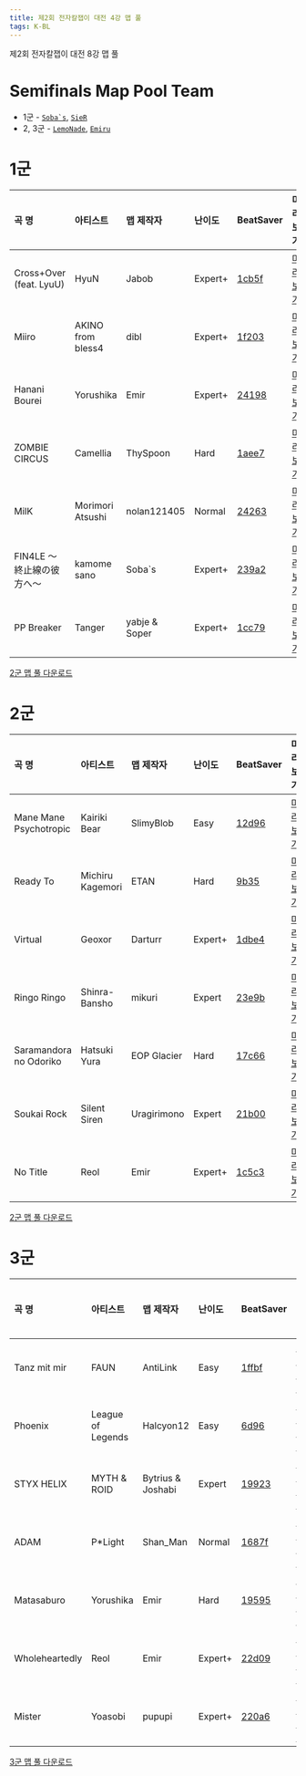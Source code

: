 ```yaml
---
title: 제2회 전자칼잽이 대전 4강 맵 풀
tags: K-BL
---
```


제2회 전자칼잽이 대전 8강 맵 풀

# Semifinals Map Pool Team

- 1군 - [``Soba`s``](https://beatsaver.com/profile/4286549), [`SieR`](https://scoresaber.com/u/76561198320985763)
- 2, 3군 - [`LemoNade`](https://scoresaber.com/u/76561198211726521), [`Emiru`](https://scoresaber.com/u/76561198355532572)

# 1군

곡 명 | 아티스트 | 맵 제작자 | 난이도 | BeatSaver | 미리보기
:---|:---|:---|:---|:---|:---|
Cross+Over (feat. LyuU) | HyuN | Jabob | Expert+ | [1cb5f](https://beatsaver.com/maps/1cb5f) | [미리보기](https://skystudioapps.com/bs-viewer/?id=1cb5f)
Miiro | AKINO from bless4 | dibl | Expert+ | [1f203](https://beatsaver.com/maps/1f203) | [미리보기](https://skystudioapps.com/bs-viewer/?id=1f203)
Hanani Bourei | Yorushika | Emir | Expert+ | [24198](https://beatsaver.com/maps/24198) | [미리보기](https://skystudioapps.com/bs-viewer/?id=24198)
ZOMBIE CIRCUS | Camellia | ThySpoon | Hard | [1aee7](https://beatsaver.com/maps/1aee7) | [미리보기](https://skystudioapps.com/bs-viewer/?id=1aee7)
MilK | Morimori Atsushi | nolan121405 | Normal | [24263](https://beatsaver.com/maps/24263) | [미리보기](https://skystudioapps.com/bs-viewer/?id=24263)
FIN4LE 〜終止線の彼方へ〜 | kamome sano | Soba`s | Expert+ | [239a2](https://beatsaver.com/maps/239a2) | [미리보기](https://skystudioapps.com/bs-viewer/?id=239a2)
PP Breaker | Tanger | yabje & Soper | Expert+ | [1cc79](https://beatsaver.com/maps/1cc79) | [미리보기](https://skystudioapps.com/bs-viewer/?id=1cc79)

<a href="/playlist/KBSL1-4.bplist" download>2군 맵 풀 다운로드</a>

# 2군

곡 명 | 아티스트 | 맵 제작자 | 난이도 | BeatSaver | 미리보기
:---|:---|:---|:---|:---|:---|
Mane Mane Psychotropic | Kairiki Bear | SlimyBlob | Easy | [12d96](https://beatsaver.com/maps/12d96) | [미리보기](https://skystudioapps.com/bs-viewer/?id=12d96)
Ready To | Michiru Kagemori | ETAN | Hard | [9b35](https://beatsaver.com/maps/9b35) | [미리보기](https://skystudioapps.com/bs-viewer/?id=9b35)
Virtual | Geoxor | Darturr | Expert+ | [1dbe4](https://beatsaver.com/maps/1dbe4) | [미리보기](https://skystudioapps.com/bs-viewer/?id=1dbe4)
Ringo Ringo | Shinra-Bansho | mikuri | Expert | [23e9b](https://beatsaver.com/maps/23e9b) | [미리보기](https://skystudioapps.com/bs-viewer/?id=23e9b)
Saramandora no Odoriko | Hatsuki Yura | EOP Glacier | Hard | [17c66](https://beatsaver.com/maps/17c66) | [미리보기](https://skystudioapps.com/bs-viewer/?id=17c66)
Soukai Rock | Silent Siren | Uragirimono | Expert | [21b00](https://beatsaver.com/maps/21b00) | [미리보기](https://skystudioapps.com/bs-viewer/?id=21b00)
No Title | Reol | Emir | Expert+ | [1c5c3](https://beatsaver.com/maps/1c5c3) | [미리보기](https://skystudioapps.com/bs-viewer/?id=1c5c3)


<a href="/playlist/KBSL2-4.bplist" download>2군 맵 풀 다운로드</a>

# 3군


곡 명 | 아티스트 | 맵 제작자 | 난이도 | BeatSaver | 미리보기
:---|:---|:---|:---|:---|:---|
Tanz mit mir | FAUN | AntiLink | Easy | [1ffbf](https://beatsaver.com/maps/1ffbf) | [미리보기](https://skystudioapps.com/bs-viewer/?id=1ffbf)
Phoenix | League of Legends | Halcyon12 | Easy | [6d96](https://beatsaver.com/maps/6d96) | [미리보기](https://skystudioapps.com/bs-viewer/?id=6d96)
STYX HELIX | MYTH & ROID | Bytrius & Joshabi | Expert | [19923](https://beatsaver.com/maps/19923) | [미리보기](https://skystudioapps.com/bs-viewer/?id=19923)
ADAM | P*Light | Shan_Man | Normal | [1687f](https://beatsaver.com/maps/1687f) | [미리보기](https://skystudioapps.com/bs-viewer/?id=1687f)
Matasaburo | Yorushika | Emir | Hard | [19595](https://beatsaver.com/maps/19595) | [미리보기](https://skystudioapps.com/bs-viewer/?id=19595)
Wholeheartedly | Reol | Emir | Expert+ | [22d09](https://beatsaver.com/maps/22d09) | [미리보기](https://skystudioapps.com/bs-viewer/?id=22d09)
Mister | Yoasobi | pupupi | Expert+ | [220a6](https://beatsaver.com/maps/220a6) | [미리보기](https://skystudioapps.com/bs-viewer/?id=220a6)

<a href="/playlist/KBSL3-4.bplist" download>3군 맵 풀 다운로드</a>